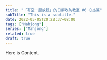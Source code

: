 ```yaml
---
title: "「有空一起放铳」的日麻攻防教室 #6 心态篇"
subTitle: "This is a subtitle."
date: 2022-05-05T20:22:37+08:00
tags: ["Mahjong"]
series: ["Mahjong"]
related: true
draft: true
---
```


Here is Content.
